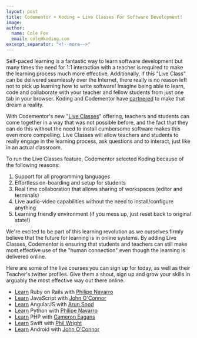 ```yaml
---
layout: post
title: Codementor + Koding = Live Classes For Software Development!
image:
author:
  name: Cole Fox
  email: cole@koding.com
excerpt_separator: "<!--more-->"
---
```


Self-paced learning is a fantastic way to learn software development but many times the need for 1:1 interaction with a teacher is required to make the learning process much more effective. Additionally, if this "Live Class" can be delivered seamlessly over the Internet, there really is no reason left not to pick up learning how to write software! Imagine being able to learn, code and collaborate with your teacher and fellow students from just one tab in your browser. <!--more--> Koding and Codementor have [partnered][1] to make that dream a reality.

With Codementor's new "[Live Classes][2]" offering, teachers and students can come together in a way that was not possible before, and the fact that they can do this without the need to install cumbersome software makes this even more compelling. Live Classes will allow teachers and students to really engage in the learning process, ask questions and to interact, just like in an actual classroom.

To run the Live Classes feature, Codementor selected Koding because of the following reasons:

1. Support for all programming languages
2. Effortless on-boarding and setup for students
3. Real time collaboration that allows sharing of workspaces (editor and terminals)
4. Live audio-video capabilities without the need to install/configure anything
5. Learning friendly environment (if you mess up, just reset back to original state!)

We're excited to be part of this learning revolution as we ourselves firmly believe that the future for learning is in online systems. By adding Live Classes, Codementor is ensuring that students and teachers can still make most effective use of the "human connection" even though the learning is delivered online.

Here are some of the live courses you can sign up for today, as well as their Teacher's twitter profiles. Give them a shout, sign up and grow your skills in arguably the most effective way out there online.

* [Learn][8] Ruby on Rails with [Philipe Navarro][9]
* [Learn][10] JavaScript with [John O'Connor][11]
* [Learn][12] AngularJS with [Arun Sood][13]
* [Learn][14] Python with [Philipe Navarro][9]
* [Learn][15] PHP with [Cameron Eagans][16]
* [Learn][17] Swift with [Phil Wright][18]
* [Learn][19] Android with [John O'Connor][11]

[1]: http://techcrunch.com/2015/08/26/codementor-live-classes/
[2]: https://www.codementor.io/blog/announcing-codementor-live-classes

[8]: https://www.codementor.io/classes/learn-ruby-on-rails-live
[9]: https://twitter.com/konus
[10]: https://www.codementor.io/classes/beginner-frontend-development
[11]: https://twitter.com/sax1johno
[12]: https://www.codementor.io/classes/learn-angularjs-live
[13]: https://twitter.com/profstream
[14]: https://www.codementor.io/classes/learn-python-live
[15]: https://www.codementor.io/classes/learn-php-live
[16]: https://twitter.com/cweagans
[17]: https://www.codementor.io/classes/learn-swift-live
[18]: https://twitter.com/wrightph
[19]: https://www.codementor.io/classes/android-crash-course
